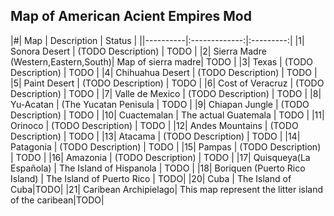 ## Map of American Acient Empires Mod

|#| Map   |      Description     | Status |
||----------|:-------------:|:---------:|
|1| Sonora Desert | (TODO Description) | TODO |
|2| Sierra Madre (Western,Eastern,South)| Map of sierra madre| TODO |
|3| Texas | (TODO Description) | TODO |
|4| Chihuahua Desert | (TODO Description) | TODO |
|5| Paint Desert | (TODO Description) | TODO |
|6| Cost of Veracruz | (TODO Description) | TODO |
|7| Valle de Mexico | (TODO Description) | TODO |
|8| Yu-Acatan | (The Yucatan Penisula | TODO |
|9| Chiapan Jungle | (TODO Description) | TODO |
|10| Cuactemalan | The actual Guatemala | TODO |
|11| Orinoco | (TODO Description) | TODO |
|12| Andes Mountains | (TODO Description) | TODO |
|13| Atacama | (TODO Description) | TODO |
|14| Patagonia | (TODO Description) | TODO |
|15| Pampas | (TODO Description) | TODO |
|16| Amazonia | (TODO Description) | TODO |
|17| Quisqueya(La Española) | The Island of Hispanola | TODO |
|18| Boriquen (Puerto Rico Island) | The Island of Puerto Rico | TODO|
|20| Cuba | The Island of Cuba|TODO|
|21| Caribean Archipielago| This map represent the litter island of the caribean|TODO|

